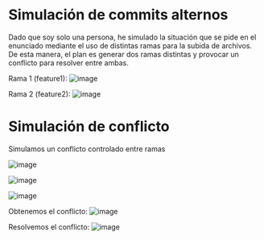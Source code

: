 # Simulación de commits alternos

Dado que soy solo una persona, he simulado la situación que se pide en el enunciado mediante el uso de distintas ramas para la subida de archivos.
De esta manera, el plan es generar dos ramas distintas y provocar un conflicto para resolver entre ambas.

Rama 1 (feature1):
![image](https://github.com/user-attachments/assets/dfc3705c-59e5-4178-a084-2931429aaeef)



Rama 2 (feature2):
![image](https://github.com/user-attachments/assets/c853f420-0c64-4282-81e6-1304aaec8c55)

# Simulación de conflicto

Simulamos un conflicto controlado entre ramas

![image](https://github.com/user-attachments/assets/f350f101-7c7d-4ee7-846e-0093ed7df554)

![image](https://github.com/user-attachments/assets/f57fcb35-cedc-4ccc-83b7-318a7ab1c312)

![image](https://github.com/user-attachments/assets/9c3be487-afe6-447a-a275-a6f4470a2228)


Obtenemos el conflicto:
![image](https://github.com/user-attachments/assets/7bea07e7-bd21-43c1-bcf2-cd0e5fd75428)


Resolvemos el conflicto:
![image](https://github.com/user-attachments/assets/8f33aecb-87cb-4b0d-b515-a141a6e43b5a)

